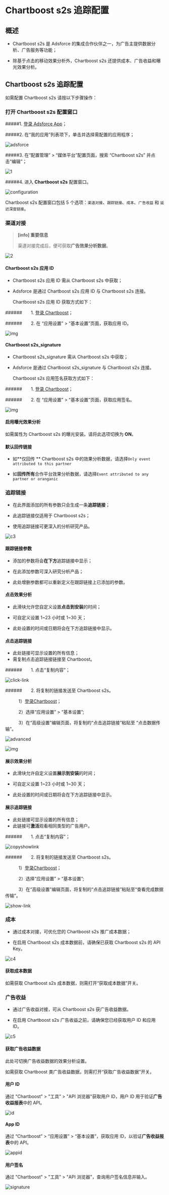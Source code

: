 # Chartboost s2s  追踪配置

## 概述

* Chartboost s2s 是 Adsforce 的集成合作伙伴之一，为广告主提供数据分析、广告服务等功能；

* 除基于点击的移动效果分析外，Chartboost s2s 还提供成本、广告收益和曝光效果分析。


## Chartboost s2s 追踪配置

如需配置 Chartboost s2s 请按以下步骤操作：

### 打开 Chartboost s2s 配置窗口

#####1. [登录 Adsforce App](<https://demo-portal.adsforce.io/login>)；

#####2. 在“我的应用”列表项下，单击并选择需配置的应用程序；

![adsforce](adsforce.png)

#####3. 在“配置管理” > “媒体平台”配置页面，搜索 “Chartboost s2s” 并点击“编辑”；

![1](1.png)

#####4. 进入 **Chartboost s2s** 配置窗口。 

![configuration](configuration.png)

Chartboost s2s 配置窗口包括 5 个选项：`渠道对接`、`跟踪链接`、`成本`、`广告收益` 和 `延迟深度链接`。

### 渠道对接

> **[info] 重要信息**
>
> 渠道对接完成后，便可获取**广告效果分析数据**。

![2](2.png)

#### Chartboost s2s 应用 ID

* Chartboost s2s 应用 ID 需从 Chartboost s2s 中获取；

* Adsforce 是通过 Chartboost s2s 应用 ID 与 Chartboost s2s 连接。  

  Chartboost s2s 应用 ID 获取方式如下：

######&ensp;&ensp;&ensp;&ensp;1. [登录 Chartboost](https://dashboard.chartboost.com/login)；

######&ensp;&ensp;&ensp;&ensp;2. 在 “应用设置” > “基本设置”页面，获取应用 ID。

![img](appid.png)

#### Chartboost s2s_signature

* Chartboost s2s_signature 需从 Chartboost s2s 中获取；

* Adsforce 是通过 Chartboost s2s_signature 与 Chartboost s2s 连接。 

  Chartboost s2s 应用签名获取方式如下：

######&ensp;&ensp;&ensp;&ensp;1. [登录 Chartboost](https://dashboard.chartboost.com/login)；

######&ensp;&ensp;&ensp;&ensp;2. 在 “应用设置” > “基本设置”页面，获取应用签名。

![img](appsignature.png)

#### 启用曝光效果分析

如需属性为 Chartboost s2s 的曝光安装。请将此选项切换为 **ON**。

#### 默认回传链接

* 如**仅回传 ** Chartboost s2s 中的效果分析数据，请选择`Only event attributed to this partner`

* 如**回传所有**合作平台效果分析数据，请选择`Event attributed to any partner or oranganic`

### 追踪链接

* 在此界面添加的所有参数只会生成一条**追踪链接**；

* 此追踪链接仅适用于 Chartboost s2s；

* 使用追踪链接可更深入的分析研究产品。



![c3](c3.png)

#### 跟踪链接参数

* 添加的参数将会**在下方**追踪链接中显示；

* 在此添加参数可深入研究分析产品；

* 此处增删参数都可以重新定义在跟踪链接上已添加的参数。

#### 点击效果分析

* 此滑块允许您自定义设置**点击到安装**的时间；

* 可自定义设置 1~23 小时或 1~30 天；

* 此处设置的时间或日期将会在下方追踪链接中显示。

#### 点击追踪链接

* 此处链接可显示设置的所有信息；
* 需复制点击追踪链接链接至 Chartboost。

######&ensp;&ensp;&ensp;&ensp;1. 点击“复制内容”；

![click-link](click-link.png)

######&ensp;&ensp;&ensp;&ensp;2. 将复制的链接发送至 Chartboost s2s。

&ensp;&ensp;&ensp;&ensp;&ensp;&ensp;1）[登录Chartboost](https://dashboard.chartboost.com/login)；

&ensp;&ensp;&ensp;&ensp;&ensp;&ensp;2）选择“应用设置” > “基本设置”;

&ensp;&ensp;&ensp;&ensp;&ensp;&ensp;3）在“高级设置”编辑页面，将复制的“点击追踪链接”粘贴至 “点击数据传输”。

![advanced](advanced.png)

![img](clicklink.png)

#### 展示效果分析

* 此滑块允许自定义设置**展示到安装**的时间；

* 可自定义设置 1~23 小时或 1~30 天；

* 此处设置的时间或日期将会在下方追踪链接中显示。

#### 展示追踪链接

* 此处链接可显示设置的所有信息；
* 此链接可**激活**观看相同类型的广告用户。

######&ensp;&ensp;&ensp;&ensp;1. 点击“复制内容”；

![copyshowlink](copyshowlink.png)

######&ensp;&ensp;&ensp;&ensp;2. 将复制的链接发送至 Chartboost s2s。

&ensp;&ensp;&ensp;&ensp;&ensp;&ensp;1）[登录Chartboost](https://dashboard.chartboost.com/login)；

&ensp;&ensp;&ensp;&ensp;&ensp;&ensp;2）选择“应用设置” > “基本设置”;

&ensp;&ensp;&ensp;&ensp;&ensp;&ensp;3）在“高级设置”编辑页面，将复制的“点击追踪链接”粘贴至“查看完成数据传输”。

![show-link](show-link.png)

### 成本

* 通过成本对接，可优化您的 Chartboost s2s 推广成本数据；

* 在启用 Chartboost s2s 成本数据前，请确保已获取 Chartboost s2s 的 API Key。

![c4](c4.png)

#### 获取成本数据

如需获取 Chartboost s2s 成本数据，则需打开“获取成本数据”开关。

### 广告收益

* 通过广告收益对接，可从 Chartboost s2s 获广告收益数据。

* 在启用 Chartboost s2s 广告收益之前，请确保您已经获取用户 ID 和应用 ID。   

![c5](c5.png)

#### 获取广告收益数据

此处可切换广告收益数据的效果分析设置。

 如需获取 Chartboost 类广告收益数据，则需打开“获取广告收益数据”开关。

#### 用户 ID

通过 "Chartboost" > "工具" > "API 浏览器"获取用户 ID，用户 ID 用于验证**广告收益报表**中的 API。 

![id](id.png)

#### App ID

通过 “Chartboost” > “应用设置” > “基本设置”，获取应用 ID，以验证**广告收益报表**中的 API。

![appid](appid.png)

#### 用户签名

通过 "Chartboost" > "工具" > "API 浏览器"，查询用户签名信息并输入。

![signature](signature.png)
